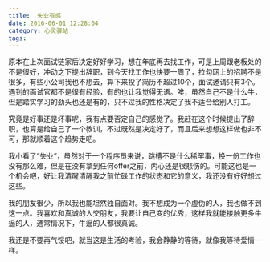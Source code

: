 ```yaml
---
title:  失业有感
date: 2016-06-01 12:28:04
category: 心灵驿站
tags:
---
```


原本在上次面试链家后决定好好学习，想在年底再去找工作，可是上周跟老板处的不是很好，冲动之下提出辞职，到今天找工作也快要一周了，拉勾网上的招聘不是很多，有些小公司我也不想去，算下来投了简历不超过10个，面试邀请只有3个。遇到的面试官都不是很有经验，有的也让我觉得无语。唉，虽然自己不是什么牛，但是踏实学习的劲头也还是有的，只不过我的性格决定了我不适合给别人打工。

究竟是好事还是坏事呢，我有点要否定自己的感觉了。我赶在这个时候提出了辞职，也算是给自己了一个教训，不过既然是决定好了，而且后来想想这样做也非不可，那就顺着这个趋势走吧。

我小看了“失业”，虽然对于一个程序员来说，跳槽不是什么稀罕事，换一份工作也没有那么难，但是在没有拿到任何offer之前，内心还是很悲伤的。可能这也是一个机会吧，好让我清醒清醒我之前忙碌工作的状态和它的意义，我还没有好好想过这些。

我的朋友很少，所以我也能坦然独自面对。我不想成为一个虚伪的人，我也做不到这一点。我喜欢和真诚的人交朋友，我要让自己变的优秀，这样我就能接触更多牛逼的人，通常情况下，牛逼的人都很真诚。

我还是不要再气馁吧，就当这是生活的考验，我会静静的等待，就像我等待爱情一样。